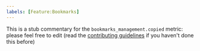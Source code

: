 ```yaml
---
labels: [Feature:Bookmarks]
---
```


This is a stub commentary for the `bookmarks_management.copied` metric: please feel free to edit (read the
[contributing guidelines](https://github.com/mozilla/glean-annotations/blob/main/CONTRIBUTING.md)
if you haven't done this before)
